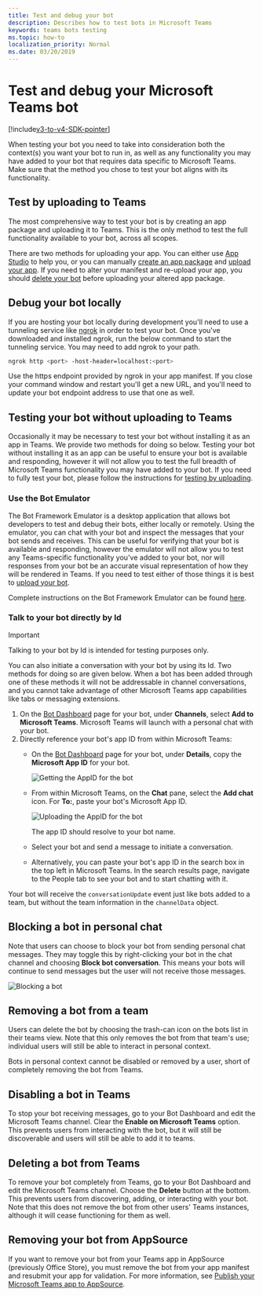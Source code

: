 ```yaml
---
title: Test and debug your bot
description: Describes how to test bots in Microsoft Teams
keywords: teams bots testing
ms.topic: how-to
localization_priority: Normal
ms.date: 03/20/2019
---
```

# Test and debug your Microsoft Teams bot

[!include[v3-to-v4-SDK-pointer](~/includes/v3-to-v4-pointer-bots.md)]

When testing your bot you need to take into consideration both the context(s) you want your bot to run in, as well as any functionality you may have added to your bot that requires data specific to Microsoft Teams. Make sure that the method you chose to test your bot aligns with its functionality.

## Test by uploading to Teams

The most comprehensive way to test your bot is by creating an app package and uploading it to Teams. This is the only method to test the full functionality available to your bot, across all scopes.

There are two methods for uploading your app. You can either use [App Studio](~/concepts/build-and-test/app-studio-overview.md) to help you, or you can manually [create an app package](~/concepts/build-and-test/apps-package.md) and [upload your app](~/concepts/deploy-and-publish/apps-upload.md). If you need to alter your manifest and re-upload your app, you should [delete your bot](#deleting-a-bot-from-teams) before uploading your altered app package.

## Debug your bot locally

If you are hosting your bot locally during development you'll need to use a tunneling service like [ngrok](https://ngrok.com/) in order to test your bot. Once you've downloaded and installed ngrok, run the below command to start the tunneling service. You may need to add ngrok to your path.

```bash
ngrok http <port> -host-header=localhost:<port>
```

Use the https endpoint provided by ngrok in your app manifest. If you close your command window and restart you'll get a new URL, and you'll need to update your bot endpoint address to use that one as well.

## Testing your bot without uploading to Teams

Occasionally it may be necessary to test your bot without installing it as an app in Teams. We provide two methods for doing so below. Testing your bot without installing it as an app can be useful to ensure your bot is available and responding, however it will not allow you to test the full breadth of Microsoft Teams functionality you may have added to your bot. If you need to fully test your bot, please follow the instructions for [testing by uploading](#test-by-uploading-to-teams).

### Use the Bot Emulator

The Bot Framework Emulator is a desktop application that allows bot developers to test and debug their bots, either locally or remotely. Using the emulator, you can chat with your bot and inspect the messages that your bot sends and receives. This can be useful for verifying that your bot is available and responding, however the emulator will not allow you to test any Teams-specific functionality you've added to your bot, nor will responses from your bot be an accurate visual representation of how they will be rendered in Teams. If you need to test either of those things it is best to [upload your bot](#test-by-uploading-to-teams).

Complete instructions on the Bot Framework Emulator can be found [here](/azure/bot-service/bot-service-debug-emulator?view=azure-bot-service-4.0&preserve-view=true).

### Talk to your bot directly by Id

>[!Important]
>Talking to your bot by Id is intended for testing purposes only.

You can also initiate a conversation with your bot by using its Id. Two methods for doing so are given below. When a bot has been added through one of these methods it will not be addressable in channel conversations, and you cannot take advantage of other Microsoft Teams app capabilities like tabs or messaging extensions.

1. On the [Bot Dashboard](https://dev.botframework.com/bots) page for your bot, under **Channels**, select **Add to Microsoft Teams**. Microsoft Teams will launch with a personal chat with your bot.
2. Directly reference your bot's app ID from within Microsoft Teams:
   * On the [Bot Dashboard](https://dev.botframework.com/bots) page for your bot, under **Details**, copy the **Microsoft App ID** for your bot.
  
     ![Getting the AppID for the bot](~/assets/images/bots_appid_botframework.png)
  
   * From within Microsoft Teams, on the **Chat** pane, select the **Add chat** icon. For **To:**, paste your bot's Microsoft App ID.
  
     ![Uploading the AppID for the bot](~/assets/images/bots_uploading.png)

     The app ID should resolve to your bot name.

   * Select your bot and send a message to initiate a conversation.
   * Alternatively, you can paste your bot's app ID in the search box in the top left in Microsoft Teams. In the search results page, navigate to the People tab to see your bot and to start chatting with it.

Your bot will receive the `conversationUpdate` event just like bots added to a team, but without the team information in the `channelData` object.

## Blocking a bot in personal chat

Note that users can choose to block your bot from sending personal chat messages. They may toggle this by right-clicking your bot in the chat channel and choosing **Block bot conversation**. This means your bots will continue to send messages but the user will not receive those messages.

![Blocking a bot](~/assets/images/bots/botdisable.png)

## Removing a bot from a team

Users can delete the bot by choosing the trash-can icon on the bots list in their teams view. Note that this only removes the bot from that team's use; individual users will still be able to interact in personal context.

Bots in personal context cannot be disabled or removed by a user, short of completely removing the bot from Teams.

## Disabling a bot in Teams

To stop your bot receiving messages, go to your Bot Dashboard and edit the Microsoft Teams channel. Clear the **Enable on Microsoft Teams** option. This prevents users from interacting with the bot, but it will still be discoverable and users will still be able to add it to teams.

## Deleting a bot from Teams

To remove your bot completely from Teams, go to your Bot Dashboard and edit the Microsoft Teams channel. Choose the **Delete** button at the bottom. This prevents users from discovering, adding, or interacting with your bot. Note that this does not remove the bot from other users' Teams instances, although it will cease functioning for them as well.

## Removing your bot from AppSource

If you want to remove your bot from your Teams app in AppSource (previously Office Store), you must remove the bot from your app manifest and resubmit your app for validation. For more information, see [Publish your Microsoft Teams app to AppSource](~/concepts/deploy-and-publish/apps-publish.md).
